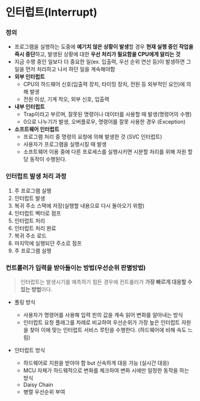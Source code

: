 # 인터럽트(Interrupt)

### 정의

- 프로그램을 실행하는 도중에 **예기치 않은 상황이 발생**할 경우 **현재 실행 중인 작업을 즉시 중단**하고, 발생된 상황에 대한 **우선 처리가 필요함을 CPU에게 알리는 것**
- 지금 수행 중인 일보다 더 중요한 일(ex. 입출력, 우선 순위 연산 등)이 발생하면 그 일을 먼저 처리하고 나서 하던 일을 계속해야함
- **외부 인터럽트**
  - CPU의 하드웨어 신호(입출력 장치, 타이밍 장치, 전원 등 외부적인 요인)에 의해 발생
  - 전원 이상, 기계 착오, 외부 신호, 입출력
- **내부 인터럽트**
  - Trap이라고 부르며, 잘못된 명령이나 데이터를 사용할 때 발생(명령어의 수행)
  - 0으로 나누기가 발생, 오버플로우, 명령어를 잘못 사용한 경우 (Exception)
- **소프트웨어 인터럽트**
  - 프로그램 처리 중 명령의 요청에 의해 발생한 것 (SVC 인터럽트)
  - 사용자가 프로그램을 실행시킬 때 발생
  - 소프트웨어 이용 중에 다른 프로세스를 실행시키면 시분할 처리를 위해 자원 할당 동작이 수행된다.

### 인터럽트 발생 처리 과정

1. 주 프로그램 실행
2. 인터럽트 발생
3. 복귀 주소 스택에 저장(실행할 내용으로 다시 돌아오기 위함)
4. 인터럽트 벡터로 점프
5. 인터럽트 처리
6. 인터럽트 처리 완료
7. 복귀 주소 로드
8. 마지막에 실행되던 주소로 점프
9. 주 프로그램 실행

### 컨트롤러가 입력을 받아들이는 방법(우선순위 판별방법)

> 인터럽트는 발생시기를 예측하기 힘든 경우에 컨트롤러가 **가장 빠르게 대응할 수 있는 방법**이다.

- 폴링 방식

  - 사용자가 명령어를 사용해 입력 핀의 값을 계속 읽어 변화를 알아내는 방식
  - 인터럽트 요청 플래그를 차례로 비교하여 우선순위가 가장 높은 인터럽트 자원을 찾아 이에 맞는 인터럽트 서비스 루틴을 수행한다. (하드웨어에 비해 속도 느림)

- 인터럽트 방식
  - 하드웨어로 지원을 받아야 함 but 신속하게 대응 가능 (실시간 대응)
  - MCU 자체가 하드웨적으로 변화를 체크하여 변화 시에만 일정한 동작을 하는 방식
  - Daisy Chain
  - 병렬 우선순위 부여

